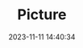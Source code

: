 ---
weight: 1
images:
- /images/edited/186.jpeg
title: Picture
date: 2023-11-11 14:40:34
tags: [luminarneo,work,ilce7m3,person,people]
---